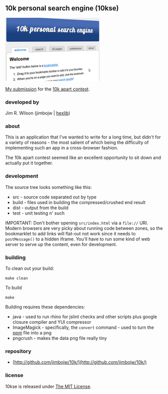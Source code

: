 ## 10k personal search engine (10kse)

![Welcome tab](http://github.com/jimbojw/10k/raw/master/screenshots/welcome.png)

[My submission](http://10k.aneventapart.com/Entry/251) for the [10k apart contest](http://10k.aneventapart.com/).

### developed by

Jim R. Wilson (jimbojw | [hexlib](http://twitter.com/hexlib))

### about

This is an application that I've wanted to write for a long time, but didn't for a variety of reasons - the most salient
of which being the difficulty of implementing such an app in a cross-browser fashion.

The 10k apart contest seemed like an excellent opportunity to sit down and actually put it together.

### development

The source tree looks something like this:

* src - source code separated out by type
* build - files used in building the compressed/crushed end result
* dist - output from the build
* test - unit testing n' such

IMPORTANT: Don't bother opening `src/index.html` via a `file://` URI.  Modern browsers are very picky about running code between zones, so the bookmarklet to add links will flat-out not work since it needs to `postMessage()` to a hidden iframe.  You'll have to run some kind of web server to serve up the content, even for development.

### building

To clean out your build:

    make clean

To build

    make
    
Building requires these dependencies:

* java - used to run rhino for jslint checks and other scripts plus google closure compiler and YUI compressor
* ImageMagick - specifically, the `convert` command - used to turn the [ppm](http://en.wikipedia.org/wiki/Netpbm_format#PPM_example) file into a png
* pngcrush - makes the data png file really tiny

### repository
* [http://github.com/jimbojw/10k/](http://github.com/jimbojw/10k/)

### license

10kse is released under [The MIT License](http://www.opensource.org/licenses/mit-license.php).

